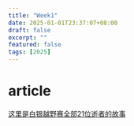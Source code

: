 ```yaml
---
title: "Week1"
date: 2025-01-01T23:37:07+08:00
draft: false
excerpt: ""
featured: false
tags: [2025]
---
```


# article
[这里是白银越野赛全部21位逝者的故事](https://github.com/yihong0618/running_page/issues/135)
